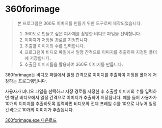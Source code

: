 # 360forimage

> 본 프로그램은 360도 이미지를 만들기 위한 도구로써 제작되었습니다.
> 1. 360도로 만들고 싶은 피사체를 촬영한 비디오 파일을 선택합니다.
> 2. 이미지가 저장될 경로를 지정합니다.
> 3. 추출할 이미지의 수를 입력합니다.
> 4. 프로그램이 비디오 파일에서 일정 간격으로 이미지를 추출하여 지정된 폴더에 저장합니다.
> 5. 추출된 이미지들을 활용하여 360도 이미지를 만듭니다.


360forimage는 비디오 파일에서 일정 간격으로 이미지를 추출하여 지정된 폴더에 저장하는 프로그램입니다. 

사용자가 비디오 파일을 선택하고 저장 경로를 지정한 후 추출할 이미지의 수를 입력하면 해당 비디오에서 일정 간격으로 이미지가 추출되어 저장됩니다. 
예를 들어 사용자가 10개의 이미지를 추출하도록 입력하면 비디오의 전체 프레임 수를 10으로 나누어 일정 간격으로 10개의 이미지가 추출됩니다.





[360forimage.exe 다운로드](https://github.com/Leeinpyo/360forimage/raw/main/dist/360forimage.exe)
